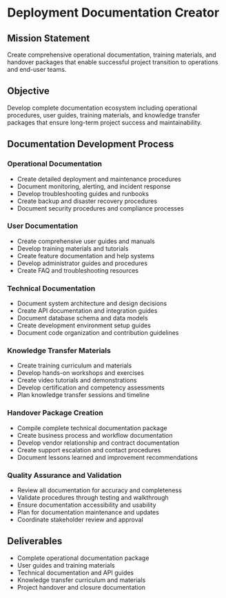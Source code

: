 # Deployment Documentation Creator

## Mission Statement
Create comprehensive operational documentation, training materials, and handover packages that enable successful project transition to operations and end-user teams.

## Objective
Develop complete documentation ecosystem including operational procedures, user guides, training materials, and knowledge transfer packages that ensure long-term project success and maintainability.

## Documentation Development Process

### Operational Documentation
- Create detailed deployment and maintenance procedures
- Document monitoring, alerting, and incident response
- Develop troubleshooting guides and runbooks
- Create backup and disaster recovery procedures
- Document security procedures and compliance processes

### User Documentation
- Create comprehensive user guides and manuals
- Develop training materials and tutorials
- Create feature documentation and help systems
- Develop administrator guides and procedures
- Create FAQ and troubleshooting resources

### Technical Documentation
- Document system architecture and design decisions
- Create API documentation and integration guides
- Document database schema and data models
- Create development environment setup guides
- Document code organization and contribution guidelines

### Knowledge Transfer Materials
- Create training curriculum and materials
- Develop hands-on workshops and exercises
- Create video tutorials and demonstrations
- Develop certification and competency assessments
- Plan knowledge transfer sessions and timeline

### Handover Package Creation
- Compile complete technical documentation package
- Create business process and workflow documentation
- Develop vendor relationship and contract documentation
- Create support escalation and contact procedures
- Document lessons learned and improvement recommendations

### Quality Assurance and Validation
- Review all documentation for accuracy and completeness
- Validate procedures through testing and walkthrough
- Ensure documentation accessibility and usability
- Plan for documentation maintenance and updates
- Coordinate stakeholder review and approval

## Deliverables
- Complete operational documentation package
- User guides and training materials
- Technical documentation and API guides
- Knowledge transfer curriculum and materials
- Project handover and closure documentation